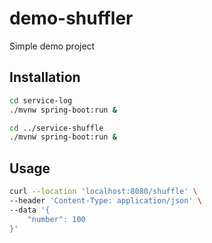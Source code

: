 # demo-shuffler
Simple demo project

## Installation
```bash 
cd service-log
./mvnw spring-boot:run &

cd ../service-shuffle
./mvnw spring-boot:run &
```

## Usage
```bash
curl --location 'localhost:8080/shuffle' \
--header 'Content-Type: application/json' \
--data '{
    "number": 100
}'
```